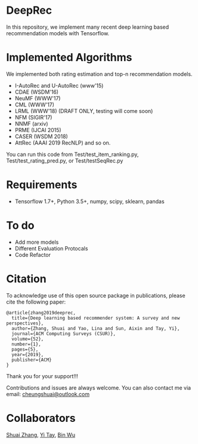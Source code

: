 # DeepRec
In this repository, we implement many recent deep learning based recommendation models with Tensorflow.

# Implemented Algorithms
We implemented both rating estimation and top-n recommendation models.
* I-AutoRec and U-AutoRec (www'15)
* CDAE (WSDM'16)
* NeuMF (WWW'17)
* CML (WWW'17)
* LRML (WWW'18) (DRAFT ONLY, testing will come soon)
* NFM (SIGIR'17)
* NNMF (arxiv)
* PRME (IJCAI 2015)
* CASER (WSDM 2018)
* AttRec (AAAI 2019 RecNLP)
and so on.

You can run this code from Test/test_item_ranking.py, Test/test_rating_pred.py, or Test/testSeqRec.py

# Requirements
* Tensorflow 1.7+, Python 3.5+, numpy, scipy, sklearn, pandas

# To do
* Add more models
* Different Evaluation Protocals
* Code Refactor

# Citation

To acknowledge use of this open source package in publications, please cite the
following paper:

```
@article{zhang2019deeprec,
  title={Deep learning based recommender system: A survey and new perspectives},
  author={Zhang, Shuai and Yao, Lina and Sun, Aixin and Tay, Yi},
  journal={ACM Computing Surveys (CSUR)},
  volume={52},
  number={1},
  pages={5},
  year={2019},
  publisher={ACM}
}
```
Thank you for your support!!!

Contributions and issues are always welcome. You can also contact me via email: cheungshuai@outlook.com

# Collaborators
[Shuai Zhang](https://sites.google.com/view/shuaizhang/home), [Yi Tay](https://sites.google.com/view/yitay/home), [Bin Wu](https://wubinzzu.github.io/)
